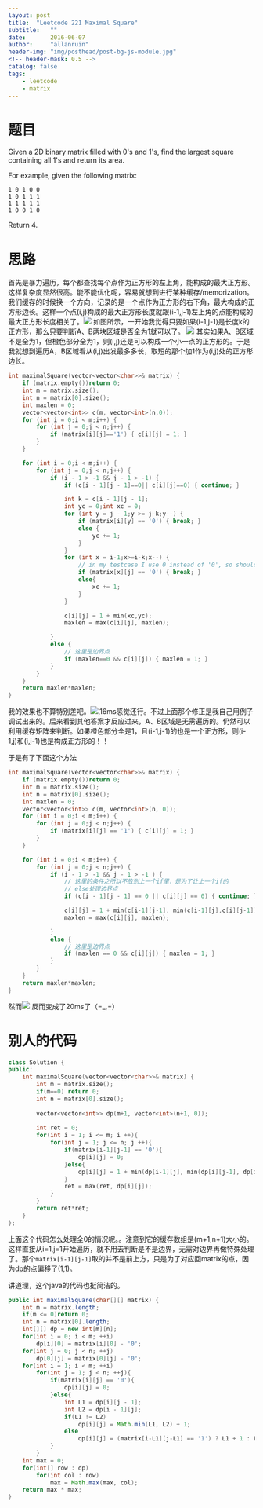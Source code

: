 ```yaml
---
layout: post
title:  "Leetcode 221 Maximal Square"
subtitle:   ""  
date:       2016-06-07
author:     "allanruin"
header-img: "img/posthead/post-bg-js-module.jpg"
<!-- header-mask: 0.5 -->
catalog: false
tags:
    - leetcode
    - matrix
---
```


# 题目

Given a 2D binary matrix filled with 0's and 1's, find the largest square containing all 1's and return its area.

For example, given the following matrix:

```
1 0 1 0 0
1 0 1 1 1
1 1 1 1 1
1 0 0 1 0
```

Return 4.


# 思路

首先是暴力遍历，每个都查找每个点作为正方形的左上角，能构成的最大正方形。这样复杂度显然很高。能不能优化呢，容易就想到进行某种缓存/memorization。我们缓存的时候换一个方向，记录的是一个点作为正方形的右下角，最大构成的正方形边长。这样一个点(i,j)构成的最大正方形长度就跟(i-1,j-1)左上角的点能构成的最大正方形长度相关了。![](/img/in-post/MAXIMAL-square-01.png)
如图所示，一开始我觉得只要如果(i-1,j-1)是长度k的正方形，那么只要判断A、B两块区域是否全为1就可以了。
![](/img/in-post/MAXIMAL-square-02.png)
其实如果A、B区域不是全为1，但橙色部分全为1，则(i,j)还是可以构成一个小一点的正方形的。于是我就想到遍历A，B区域看从(i,j)出发最多多长，取短的那个加1作为(i,j)处的正方形边长。

``` cpp
int maximalSquare(vector<vector<char>>& matrix) {
    if (matrix.empty())return 0;
    int m = matrix.size();
    int n = matrix[0].size();
    int maxlen = 0;
    vector<vector<int>> c(m, vector<int>(n,0));
    for (int i = 0;i < m;i++) {
        for (int j = 0;j < n;j++) {
            if (matrix[i][j]=='1') { c[i][j] = 1; }
        }
    }

    for (int i = 0;i < m;i++) {
        for (int j = 0;j < n;j++) {
            if (i - 1 > -1 && j - 1 > -1) {
                if (c[i - 1][j - 1]==0|| c[i][j]==0) { continue; }

                int k = c[i - 1][j - 1];
                int yc = 0;int xc = 0;
                for (int y = j - 1;y >= j-k;y--) {
                    if (matrix[i][y] == '0') { break; }
                    else {
                        yc += 1;
                    }
                }
                for (int x = i-1;x>=i-k;x--) {
                    // in my testcase I use 0 instead of '0', so should change
                    if (matrix[x][j] == '0') { break; }
                    else{
                        xc += 1;
                    }
                }

                c[i][j] = 1 + min(xc,yc);
                maxlen = max(c[i][j], maxlen);

            }
            else {
                // 这里是边界点
                if (maxlen==0 && c[i][j]) { maxlen = 1; }
            }
        }
    }
    return maxlen*maxlen;
}
```
我的效果也不算特别差吧。![](/img/in-post/MAXIMAL-square-03.png),16ms感觉还行。不过上面那个修正是我自己用例子调试出来的。后来看到其他答案才反应过来，A、B区域是无需遍历的。仍然可以利用缓存矩阵来判断。如果橙色部分全是1，且(i-1,j-1)的也是一个正方形，则(i-1,j)和(i,j-1)也是构成正方形的！！

于是有了下面这个方法

``` cpp
int maximalSquare(vector<vector<char>>& matrix) {
    if (matrix.empty())return 0;
    int m = matrix.size();
    int n = matrix[0].size();
    int maxlen = 0;
    vector<vector<int>> c(m, vector<int>(n, 0));
    for (int i = 0;i < m;i++) {
        for (int j = 0;j < n;j++) {
            if (matrix[i][j] == '1') { c[i][j] = 1; }
        }
    }

    for (int i = 0;i < m;i++) {
        for (int j = 0;j < n;j++) {
            if (i - 1 > -1 && j - 1 > -1 ) {
                // 这里的条件之所以不放到上一个if里，是为了让上一个if的
                // else处理边界点
                if (c[i - 1][j - 1] == 0 || c[i][j] == 0) { continue; }

                c[i][j] = 1 + min(c[i-1][j-1], min(c[i-1][j],c[i][j-1]));
                maxlen = max(c[i][j], maxlen);

            }
            else {
                // 这里是边界点
                if (maxlen == 0 && c[i][j]) { maxlen = 1; }
            }
        }
    }
    return maxlen*maxlen;
}
```

然而![](/img/in-post/MAXIMAL-square-04.png)
反而变成了20ms了（=_,=）


# 别人的代码

```cpp
class Solution {
public:
    int maximalSquare(vector<vector<char>>& matrix) {
        int m = matrix.size();
        if(m==0) return 0;
        int n = matrix[0].size();
    
        vector<vector<int>> dp(m+1, vector<int>(n+1, 0));
    
        int ret = 0;
        for(int i = 1; i <= m; i ++){
            for(int j = 1; j <= n; j ++){
                if(matrix[i-1][j-1] == '0'){
                    dp[i][j] = 0;
                }else{
                    dp[i][j] = 1 + min(dp[i-1][j], min(dp[i][j-1], dp[i-1][j-1]));
                }
                ret = max(ret, dp[i][j]);
            }
        }
        return ret*ret;
    }
};
```
上面这个代码怎么处理全0的情况呢。。注意到它的缓存数组是(m+1,n+1)大小的。这样直接从i=1,j=1开始遍历，就不用去判断是不是边界，无需对边界再做特殊处理了。那个`matrix[i-1][j-1]`取的并不是前上方，只是为了对应回matrix的点，因为dp的点偏移了(1,1)。


讲道理，这个java的代码也挺简洁的。

```java
public int maximalSquare(char[][] matrix) {
    int m = matrix.length;
    if(m <= 0)return 0;
    int n = matrix[0].length;
    int[][] dp = new int[m][n];
    for(int i = 0; i < m; ++i)
        dp[i][0] = matrix[i][0] - '0';
    for(int j = 0; j < n; ++j)
        dp[0][j] = matrix[0][j] - '0';
    for(int i = 1; i < m; ++i)
        for(int j = 1; j < n; ++j){
            if(matrix[i][j] == '0'){
                dp[i][j] = 0;
            }else{
                int L1 = dp[i][j - 1];
                int L2 = dp[i - 1][j];
                if(L1 != L2)
                    dp[i][j] = Math.min(L1, L2) + 1;
                else
                    dp[i][j] = (matrix[i-L1][j-L1] == '1') ? L1 + 1 : L1;            
            }
        }
    int max = 0;
    for(int[] row : dp)
        for(int col : row)
            max = Math.max(max, col);
    return max * max;
}
```